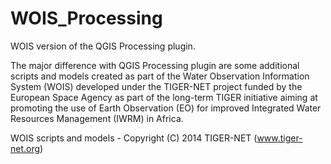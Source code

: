 WOIS_Processing
===============

WOIS version of the QGIS Processing plugin. 

The major difference with QGIS Processing plugin are some additional scripts and models created as part of the Water Observation Information System (WOIS) developed under the TIGER-NET project funded by the European Space Agency as part of the long-term TIGER initiative aiming at promoting the use of Earth Observation (EO) for improved Integrated Water Resources Management (IWRM) in Africa.

WOIS scripts and models - Copyright (C) 2014 TIGER-NET (www.tiger-net.org)
